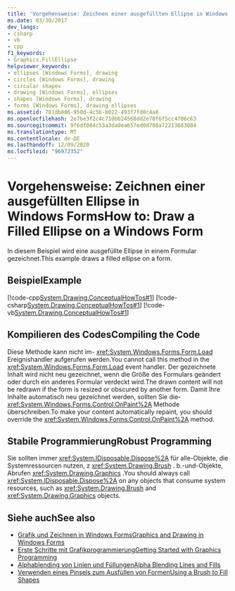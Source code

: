```yaml
---
title: 'Vorgehensweise: Zeichnen einer ausgefüllten Ellipse in Windows Forms'
ms.date: 03/30/2017
dev_langs:
- csharp
- vb
- cpp
f1_keywords:
- Graphics.FillEllipse
helpviewer_keywords:
- ellipses [Windows Forms], drawing
- circles [Windows Forms], drawing
- circular shapes
- drawing [Windows Forms], ellipses
- shapes [Windows Forms], drawing
- forms [Windows Forms], drawing ellipses
ms.assetid: 781db806-950d-4c5b-b022-493f7fd0c4a8
ms.openlocfilehash: 2e7be3f2c4c710bb24568dd2e70f6f5cc4706c63
ms.sourcegitcommit: 9f6df084c53a3da0ea657ed0d708a72213683084
ms.translationtype: MT
ms.contentlocale: de-DE
ms.lasthandoff: 12/09/2020
ms.locfileid: "96972352"
---
```

# <a name="how-to-draw-a-filled-ellipse-on-a-windows-form"></a><span data-ttu-id="5b013-102">Vorgehensweise: Zeichnen einer ausgefüllten Ellipse in Windows Forms</span><span class="sxs-lookup"><span data-stu-id="5b013-102">How to: Draw a Filled Ellipse on a Windows Form</span></span>
<span data-ttu-id="5b013-103">In diesem Beispiel wird eine ausgefüllte Ellipse in einem Formular gezeichnet.</span><span class="sxs-lookup"><span data-stu-id="5b013-103">This example draws a filled ellipse on a form.</span></span>  
  
## <a name="example"></a><span data-ttu-id="5b013-104">Beispiel</span><span class="sxs-lookup"><span data-stu-id="5b013-104">Example</span></span>  
 [!code-cpp[System.Drawing.ConceptualHowTos#1](~/samples/snippets/cpp/VS_Snippets_Winforms/System.Drawing.ConceptualHowTos/cpp/form1.cpp#1)]
 [!code-csharp[System.Drawing.ConceptualHowTos#1](~/samples/snippets/csharp/VS_Snippets_Winforms/System.Drawing.ConceptualHowTos/CS/form1.cs#1)]
 [!code-vb[System.Drawing.ConceptualHowTos#1](~/samples/snippets/visualbasic/VS_Snippets_Winforms/System.Drawing.ConceptualHowTos/VB/form1.vb#1)]  
  
## <a name="compiling-the-code"></a><span data-ttu-id="5b013-105">Kompilieren des Codes</span><span class="sxs-lookup"><span data-stu-id="5b013-105">Compiling the Code</span></span>  
 <span data-ttu-id="5b013-106">Diese Methode kann nicht im- <xref:System.Windows.Forms.Form.Load> Ereignishandler aufgerufen werden.</span><span class="sxs-lookup"><span data-stu-id="5b013-106">You cannot call this method in the <xref:System.Windows.Forms.Form.Load> event handler.</span></span> <span data-ttu-id="5b013-107">Der gezeichnete Inhalt wird nicht neu gezeichnet, wenn die Größe des Formulars geändert oder durch ein anderes Formular verdeckt wird.</span><span class="sxs-lookup"><span data-stu-id="5b013-107">The drawn content will not be redrawn if the form is resized or obscured by another form.</span></span> <span data-ttu-id="5b013-108">Damit Ihre Inhalte automatisch neu gezeichnet werden, sollten Sie die- <xref:System.Windows.Forms.Control.OnPaint%2A> Methode überschreiben.</span><span class="sxs-lookup"><span data-stu-id="5b013-108">To make your content automatically repaint, you should override the <xref:System.Windows.Forms.Control.OnPaint%2A> method.</span></span>  
  
## <a name="robust-programming"></a><span data-ttu-id="5b013-109">Stabile Programmierung</span><span class="sxs-lookup"><span data-stu-id="5b013-109">Robust Programming</span></span>  
 <span data-ttu-id="5b013-110">Sie sollten immer <xref:System.IDisposable.Dispose%2A> für alle-Objekte, die Systemressourcen nutzen, z <xref:System.Drawing.Brush> . b.-und-Objekte, Abrufen <xref:System.Drawing.Graphics> .</span><span class="sxs-lookup"><span data-stu-id="5b013-110">You should always call <xref:System.IDisposable.Dispose%2A> on any objects that consume system resources, such as <xref:System.Drawing.Brush> and <xref:System.Drawing.Graphics> objects.</span></span>  
  
## <a name="see-also"></a><span data-ttu-id="5b013-111">Siehe auch</span><span class="sxs-lookup"><span data-stu-id="5b013-111">See also</span></span>

- [<span data-ttu-id="5b013-112">Grafik und Zeichnen in Windows Forms</span><span class="sxs-lookup"><span data-stu-id="5b013-112">Graphics and Drawing in Windows Forms</span></span>](graphics-and-drawing-in-windows-forms.md)
- [<span data-ttu-id="5b013-113">Erste Schritte mit Grafikprogrammierung</span><span class="sxs-lookup"><span data-stu-id="5b013-113">Getting Started with Graphics Programming</span></span>](getting-started-with-graphics-programming.md)
- [<span data-ttu-id="5b013-114">Alphablending von Linien und Füllungen</span><span class="sxs-lookup"><span data-stu-id="5b013-114">Alpha Blending Lines and Fills</span></span>](alpha-blending-lines-and-fills.md)
- [<span data-ttu-id="5b013-115">Verwenden eines Pinsels zum Ausfüllen von Formen</span><span class="sxs-lookup"><span data-stu-id="5b013-115">Using a Brush to Fill Shapes</span></span>](using-a-brush-to-fill-shapes.md)

